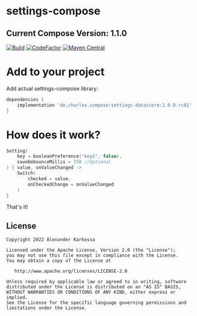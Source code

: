 # settings-compose
## Current Compose Version: 1.1.0

<a href="https://github.com/Ch4rl3x/settings-compose/actions?query=workflow%3ABuild"><img src="https://github.com/ch4rl3x/settings-compose/actions/workflows/build.yml/badge.svg" alt="Build"></a>
<a href="https://www.codefactor.io/repository/github/ch4rl3x/settings-compose"><img src="https://www.codefactor.io/repository/github/ch4rl3x/settings-compose/badge" alt="CodeFactor" /></a>
<a href="https://repo1.maven.org/maven2/de/charlex/compose/settings-compose/"><img src="https://img.shields.io/maven-central/v/de.charlex.compose/settings-compose" alt="Maven Central" /></a>

# Add to your project

Add actual settings-compose library:

```groovy
dependencies {
    implementation 'de.charlex.compose:settings-datastore:1.0.0-rc01'
}
```

# How does it work?

```kotlin
Setting(
    key = booleanPreference("key1", false),
    saveDebounceMillis = 250 //Optional
) { value, onValueChanged ->
    Switch(
        checked = value, 
        onCheckedChange = onValueChanged
    )
}
```

That's it!

License
--------

    Copyright 2022 Alexander Karkossa

    Licensed under the Apache License, Version 2.0 (the "License");
    you may not use this file except in compliance with the License.
    You may obtain a copy of the License at

       http://www.apache.org/licenses/LICENSE-2.0

    Unless required by applicable law or agreed to in writing, software
    distributed under the License is distributed on an "AS IS" BASIS,
    WITHOUT WARRANTIES OR CONDITIONS OF ANY KIND, either express or implied.
    See the License for the specific language governing permissions and
    limitations under the License.
